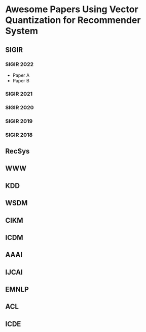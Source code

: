 # Awesome Papers Using Vector Quantization for Recommender System

## SIGIR

### SIGIR 2022

- Paper A
- Paper B

### SIGIR 2021

### SIGIR 2020

### SIGIR 2019

### SIGIR 2018

## RecSys


## WWW


## KDD


## WSDM


## CIKM


## ICDM


## AAAI


## IJCAI


## EMNLP


## ACL


## ICDE
